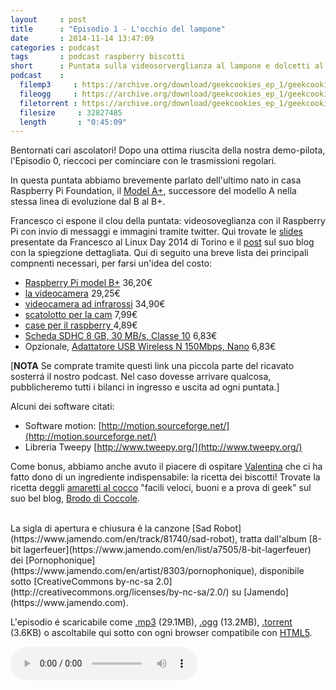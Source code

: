 ```yaml
---
layout     : post
title      : "Episodio 1 - L'occhio del lampone"
date       : 2014-11-14 13:47:09
categories : podcast
tags       : podcast raspberry biscotti
short      : Puntata sulla videosorverglianza al lampone e dolcetti al cocco
podcast    :
  filemp3     : https://archive.org/download/geekcookies_ep_1/geekcookies_ep_1.mp3
  fileogg     : https://archive.org/download/geekcookies_ep_1/geekcookies_ep_1.ogg
  filetorrent : https://archive.org/download/geekcookies_ep_1/geekcookies_ep_1_archive.torrent
  filesize     : 32827485
  length       : "0:45:09"
---
```

 
Bentornati cari ascolatori! Dopo una ottima riuscita della nostra demo-pilota, l'Episodio 0, rieccoci per cominciare con le trasmissioni regolari.

In questa puntata abbiamo brevemente parlato dell'ultimo nato in casa Raspberry Pi Foundation, il [Model A+][raspberryaplus], successore del modello A nella stessa linea di evoluzione dal B al B+.

Francesco ci espone il clou della puntata: videosoveglianza con il Raspberry Pi con  invio di messaggi e immagini tramite twitter. Qui trovate le [slides][slidesfrancesco] presentate da Francesco al Linux Day 2014 di Torino e il [post][blogfrancesco] sul suo blog con la spiegzione dettagliata.
Qui di seguito una breve lista dei principali compnenti necessari, per farsi un'idea del costo:

- [Raspberry Pi model B+](http://www.amazon.it/gp/product/B00LPESRUK/ref=as_li_qf_sp_asin_il_tl?ie=UTF8&camp=3370&creative=23322&creativeASIN=B00LPESRUK&linkCode=as2&tag=geekcookies03-21) 36,20€
- [la videocamera](http://www.amazon.it/gp/product/B00E1GGE40/ref=as_li_qf_sp_asin_il_tl?ie=UTF8&camp=3370&creative=23322&creativeASIN=B00E1GGE40&linkCode=as2&tag=geekcookies03-21) 29,25€
- [videocamera ad infrarossi](http://www.amazon.it/gp/product/B00G9AZ79O/ref=as_li_qf_sp_asin_il_tl?ie=UTF8&camp=3370&creative=23322&creativeASIN=B00G9AZ79O&linkCode=as2&tag=geekcookies03-21) 34,90€ 
- [scatolotto per la cam](http://www.amazon.it/gp/product/B00IJZJWTI/ref=as_li_qf_sp_asin_il_tl?ie=UTF8&camp=3370&creative=23322&creativeASIN=B00IJZJWTI&linkCode=as2&tag=geekcookies03-21) 7,99€ 
- [case per il raspberry ](http://www.amazon.it/gp/product/B00MQWQT0A/ref=as_li_qf_sp_asin_il_tl?ie=UTF8&camp=3370&creative=23322&creativeASIN=B00MQWQT0A&linkCode=as2&tag=geekcookies03-21) 4,89€
- [Scheda SDHC 8 GB, 30 MB/s, Classe 10](http://www.amazon.it/gp/product/B0084DWCVK/ref=as_li_qf_sp_asin_il_tl?ie=UTF8&camp=3370&creative=23322&creativeASIN=B0084DWCVK&linkCode=as2&tag=geekcookies03-21) 6,83€
- Opzionale, [Adattatore USB Wireless N 150Mbps, Nano](http://www.amazon.it/gp/product/B008IFXQFU/ref=as_li_qf_sp_asin_il_tl?ie=UTF8&camp=3370&creative=23322&creativeASIN=B008IFXQFU&linkCode=as2&tag=geekcookies03-21) 6,83€

[**NOTA** Se comprate tramite questi link una piccola parte del ricavato sosterrá il nostro podcast. Nel caso dovesse arrivare qualcosa, pubblicheremo tutti i bilanci in ingresso e uscita ad ogni puntata.]

Alcuni dei software citati:

* Software motion: [http://motion.sourceforge.net/](http://motion.sourceforge.net/)
* Libreria Tweepy [http://www.tweepy.org/](http://www.tweepy.org/) 

Come bonus, abbiamo anche avuto il piacere di ospitare [Valentina](https://twitter.com/valefatina) che ci ha fatto dono di un ingrediente indispensabile: la ricetta dei biscotti! Trovate la ricetta deggli [amaretti al cocco][biscottivale] "facili veloci, buoni e a prova di geek" sul suo bel blog, [Brodo di Coccole](http://www.brododicoccole.com/).

<br />
La sigla di apertura e chiusura é la canzone [Sad Robot](https://www.jamendo.com/en/track/81740/sad-robot), tratta dall'album [8-bit lagerfeuer](https://www.jamendo.com/en/list/a7505/8-bit-lagerfeuer) dei [Pornophonique](https://www.jamendo.com/en/artist/8303/pornophonique), disponibile sotto [CreativeCommons by-nc-sa 2.0](http://creativecommons.org/licenses/by-nc-sa/2.0/) su [Jamendo](https://www.jamendo.com).

L'episodio é scaricabile come [.mp3]({{page.podcast.filemp3}}) (29.1MB), [.ogg]({{page.podcast.fileogg}}) (13.2MB), [.torrent]({{page.podcast.filetorrent}}) (3.6KB) o ascoltabile qui sotto con ogni browser compatibile con [HTML5](http://html5test.com/).


<!--HTML5 audio player,see http://www.bloggerbuster.com/2012/07/how-to-add-music-player-in-blogspot.html-->
<audio preload = "metadata" controls> 
<source src="{{page.podcast.filemp3}}" /> 
If you cannot see the audio controls, your browser does not support the audio element 
</audio>

[raspberryaplus]: http://www.raspberrypi.org/products/model-a-plus/
[slidesfrancesco]: http://www.slideshare.net/cesco_78/linux-day-2014-talk-su-videosorveglianza-con-raspberry-pi
[blogfrancesco]: http://www.iltucci.com/blog/category/progetti/videosorveglianza-con-raspberry-pi/
[biscottivale]: http://www.brododicoccole.com/dolcetti-di-amaretti-al-cocco/


